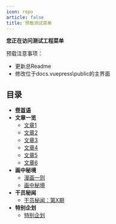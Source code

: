 ```yaml
---
icon: repo
article: false
title: 预载测试菜单
---
```


**您正在访问测试工程菜单**

预载注意事项：

- 更新总Readme
- 修改位于docs\.vuepress\public的主界面

## 目录

- [**卷首语**](intro.html)
- **文章一览**
  - [文章1](P_article1.html)
  - [文章2](P_article2.html)
  - [文章3](P_article3.html)
  - [文章4](P_article4.html)
  - [文章5](P_article5.html)
  - [文章6](P_article6.html)
- **画中秘境**
  - [漫画一则](comic1.html)
  - [画中秘境](paintings.html)
- **干员秘闻**
  - [干员秘闻：第X期](ope_sec.html)
- **特别企划**
  - [特别企划](interview.html)

<eod />